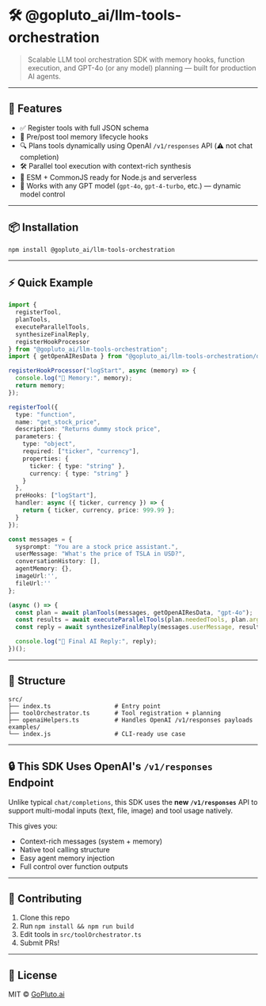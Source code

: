 # 🛠️ @gopluto_ai/llm-tools-orchestration

> Scalable LLM tool orchestration SDK with memory hooks, function execution, and GPT-4o (or any model) planning — built for production AI agents.

---

## 🚀 Features

- ✅ Register tools with full JSON schema
- 🧠 Pre/post tool memory lifecycle hooks
- 🔍 Plans tools dynamically using OpenAI `/v1/responses` API (⚠️ not chat completion)
- 🛠️ Parallel tool execution with context-rich synthesis
- 🔄 ESM + CommonJS ready for Node.js and serverless
- 🔌 Works with any GPT model (`gpt-4o`, `gpt-4-turbo`, etc.) — dynamic model control

---

## 📦 Installation

```bash
npm install @gopluto_ai/llm-tools-orchestration
```

---

## ⚡ Quick Example

```ts
import {
  registerTool,
  planTools,
  executeParallelTools,
  synthesizeFinalReply,
  registerHookProcessor
} from "@gopluto_ai/llm-tools-orchestration";
import { getOpenAIResData } from "@gopluto_ai/llm-tools-orchestration/dist/openaiHelpers";

registerHookProcessor("logStart", async (memory) => {
  console.log("🧠 Memory:", memory);
  return memory;
});

registerTool({
  type: "function",
  name: "get_stock_price",
  description: "Returns dummy stock price",
  parameters: {
    type: "object",
    required: ["ticker", "currency"],
    properties: {
      ticker: { type: "string" },
      currency: { type: "string" }
    }
  },
  preHooks: ["logStart"],
  handler: async ({ ticker, currency }) => {
    return { ticker, currency, price: 999.99 };
  }
});

const messages = {
  sysprompt: "You are a stock price assistant.",
  userMessage: "What's the price of TSLA in USD?",
  conversationHistory: [],
  agentMemory: {},
  imageUrl:'',
  fileUrl:''
};

(async () => {
  const plan = await planTools(messages, getOpenAIResData, "gpt-4o");
  const results = await executeParallelTools(plan.neededTools, plan.args, { userId: "xyz" });
  const reply = await synthesizeFinalReply(messages.userMessage, results, messages, getOpenAIResData, "gpt-4o");

  console.log("🧠 Final AI Reply:", reply);
})();
```

---

## 📁 Structure

```
src/
├── index.ts                  # Entry point
├── toolOrchestrator.ts       # Tool registration + planning
├── openaiHelpers.ts          # Handles OpenAI /v1/responses payloads
examples/
└── index.js                  # CLI-ready use case
```

---

## 🔒 This SDK Uses OpenAI's `/v1/responses` Endpoint

Unlike typical `chat/completions`, this SDK uses the **new `/v1/responses`** API to support multi-modal inputs (text, file, image) and tool usage natively.

This gives you:
- Context-rich messages (system + memory)
- Native tool calling structure
- Easy agent memory injection
- Full control over function outputs

---

## 🤝 Contributing

1. Clone this repo
2. Run `npm install && npm run build`
3. Edit tools in `src/toolOrchestrator.ts`
4. Submit PRs!

---

## 📝 License

MIT © [GoPluto.ai](https://gopluto.ai)

